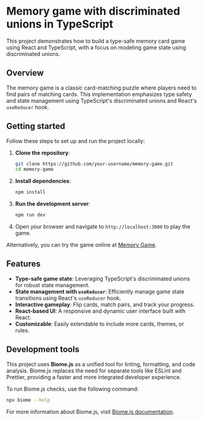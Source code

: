 # Memory game with discriminated unions in TypeScript

This project demonstrates how to build a type-safe memory card game using React and TypeScript, with a focus on modeling game state using discriminated unions.

## Overview

The memory game is a classic card-matching puzzle where players need to find pairs of matching cards. This implementation emphasizes type safety and state management using TypeScript's discriminated unions and React's `useReducer` hook.

## Getting started

Follow these steps to set up and run the project locally:

1. **Clone the repository**:
   ```bash
   git clone https://github.com/your-username/memory-game.git
   cd memory-game
   ```

2. **Install dependencies**:
   ```bash
   npm install
   ```

3. **Run the development server**:
   ```bash
   npm run dev
   ```

4. Open your browser and navigate to `http://localhost:3000` to play the game.

Alternatively, you can try the game online at [Memory Game](https://skipthedocs.github.io/memory-game/).

## Features

- **Type-safe game state**: Leveraging TypeScript's discriminated unions for robust state management.
- **State management with `useReducer`**: Efficiently manage game state transitions using React's `useReducer` hook.
- **Interactive gameplay**: Flip cards, match pairs, and track your progress.
- **React-based UI**: A responsive and dynamic user interface built with React.
- **Customizable**: Easily extendable to include more cards, themes, or rules.

## Development tools

This project uses **Biome.js** as a unified tool for linting, formatting, and code analysis. Biome.js replaces the need for separate tools like ESLint and Prettier, providing a faster and more integrated developer experience.

To run Biome.js checks, use the following command:
```bash
npx biome --help
```

For more information about Biome.js, visit [Biome.js documentation](https://biomejs.dev/).
